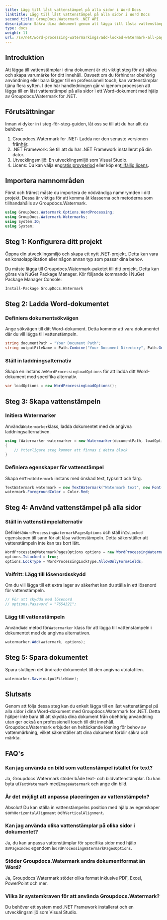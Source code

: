 ```yaml
---
title: Lägg till låst vattenstämpel på alla sidor i Word Docs
linktitle: Lägg till låst vattenstämpel på alla sidor i Word Docs
second_title: GroupDocs.Watermark .NET API
description: Säkra dina dokument genom att lägga till låsta vattenstämplar med Groupdocs.Watermark for .NET. Följ vår steg-för-steg-guide för enkel implementering.
type: docs
weight: 11
url: /sv/net/word-processing-watermarkings/add-locked-watermark-all-pages-word-docs/
---
```

## Introduktion
Att lägga till vattenstämplar i dina dokument är ett viktigt steg för att säkra och skapa varumärke för ditt innehåll. Oavsett om du förhindrar obehörig användning eller bara lägger till en professionell touch, kan vattenstämplar tjäna flera syften. I den här handledningen går vi igenom processen att lägga till en låst vattenstämpel på alla sidor i ett Word-dokument med hjälp av Groupdocs.Watermark for .NET.
## Förutsättningar
Innan vi dyker in i steg-för-steg-guiden, låt oss se till att du har allt du behöver:
1. Groupdocs.Watermark for .NET: Ladda ner den senaste versionen från[här](https://releases.groupdocs.com/Watermark/net/).
2. .NET Framework: Se till att du har .NET Framework installerat på din dator.
3. Utvecklingsmiljö: En utvecklingsmiljö som Visual Studio.
4.  Licens: Du kan välja en[gratis provperiod](https://releases.groupdocs.com/) eller köp en[tillfällig licens](https://purchase.groupdocs.com/temporary-license/).
## Importera namnområden
Först och främst måste du importera de nödvändiga namnrymden i ditt projekt. Dessa är viktiga för att komma åt klasserna och metoderna som tillhandahålls av Groupdocs.Watermark.
```csharp
using GroupDocs.Watermark.Options.WordProcessing;
using GroupDocs.Watermark.Watermarks;
using System.IO;
using System;
```
## Steg 1: Konfigurera ditt projekt

Öppna din utvecklingsmiljö och skapa ett nytt .NET-projekt. Detta kan vara en konsolapplikation eller någon annan typ som passar dina behov.

Du måste lägga till Groupdocs.Watermark-paketet till ditt projekt. Detta kan göras via NuGet Package Manager. Kör följande kommando i NuGet Package Manager Console:
```sh
Install-Package GroupDocs.Watermark
```
## Steg 2: Ladda Word-dokumentet
### Definiera dokumentsökvägen
Ange sökvägen till ditt Word-dokument. Detta kommer att vara dokumentet där du vill lägga till vattenstämpeln.
```csharp
string documentPath = "Your Document Path";
string outputFileName = Path.Combine("Your Document Directory", Path.GetFileName(documentPath));
```
### Ställ in laddningsalternativ
 Skapa en instans av`WordProcessingLoadOptions` för att ladda ditt Word-dokument med specifika alternativ.
```csharp
var loadOptions = new WordProcessingLoadOptions();
```
## Steg 3: Skapa vattenstämpeln
### Initiera Watermarker
 Använda`Watermarker`klass, ladda dokumentet med de angivna laddningsalternativen.
```csharp
using (Watermarker watermarker = new Watermarker(documentPath, loadOptions))
{
    // Ytterligare steg kommer att finnas i detta block
}
```
### Definiera egenskaper för vattenstämpel
 Skapa en`TextWatermark` instans med önskad text, typsnitt och färg.
```csharp
TextWatermark watermark = new TextWatermark("Watermark text", new Font("Arial", 19));
watermark.ForegroundColor = Color.Red;
```
## Steg 4: Använd vattenstämpel på alla sidor
### Ställ in vattenstämpelalternativ
 Definiera`WordProcessingWatermarkPagesOptions` och ställ in`IsLocked` egenskapen till sann för att låsa vattenstämpeln. Detta säkerställer att vattenstämpeln inte kan tas bort lätt.
```csharp
WordProcessingWatermarkPagesOptions options = new WordProcessingWatermarkPagesOptions();
options.IsLocked = true;
options.LockType = WordProcessingLockType.AllowOnlyFormFields;
```
### Valfritt: Lägg till lösenordsskydd
Om du vill lägga till ett extra lager av säkerhet kan du ställa in ett lösenord för vattenstämpeln.
```csharp
// För att skydda med lösenord
// options.Password = "7654321";
```
### Lägg till vattenstämpeln
 Använd`Add` metod för`Watermarker` klass för att lägga till vattenstämpeln i dokumentet med de angivna alternativen.
```csharp
watermarker.Add(watermark, options);
```
## Steg 5: Spara dokumentet
Spara slutligen det ändrade dokumentet till den angivna utdatafilen.
```csharp
watermarker.Save(outputFileName);
```

## Slutsats
Genom att följa dessa steg kan du enkelt lägga till en låst vattenstämpel på alla sidor i dina Word-dokument med Groupdocs.Watermark for .NET. Detta hjälper inte bara till att skydda dina dokument från obehörig användning utan ger också en professionell touch till ditt innehåll. Groupdocs.Watermark erbjuder en heltäckande lösning för behov av vattenmärkning, vilket säkerställer att dina dokument förblir säkra och märkta.
## FAQ's
### Kan jag använda en bild som vattenstämpel istället för text?
 Ja, Groupdocs Watermark stöder både text- och bildvattenstämplar. Du kan byta ut`TextWatermark` med`ImageWatermark` och ange din bild.
### Är det möjligt att anpassa placeringen av vattenstämpeln?
 Absolut! Du kan ställa in vattenstämpelns position med hjälp av egenskaper som`HorizontalAlignment` och`VerticalAlignment`.
### Kan jag använda olika vattenstämplar på olika sidor i dokumentet?
 Ja, du kan anpassa vattenstämplar för specifika sidor med hjälp av`PageIndex` egendom i`WordProcessingWatermarkPagesOptions`.
### Stöder Groupdocs.Watermark andra dokumentformat än Word?
Ja, Groupdocs Watermark stöder olika format inklusive PDF, Excel, PowerPoint och mer.
### Vilka är systemkraven för att använda Groupdocs.Watermark?
Du behöver ett system med .NET Framework installerat och en utvecklingsmiljö som Visual Studio.